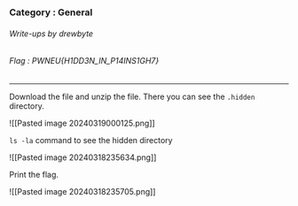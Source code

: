 ### Category : General
###### Write-ups by drewbyte
###### Flag : PWNEU{H1DD3N_IN_P14INS1GH7}
---

Download the file and unzip the file. There you can see the ``.hidden`` directory.

![[Pasted image 20240319000125.png]]

``ls -la`` command to see the hidden directory

![[Pasted image 20240318235634.png]]

Print the flag.

![[Pasted image 20240318235705.png]]

